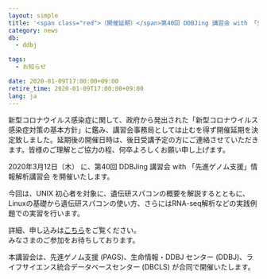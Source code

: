 ```yaml
---
layout: simple
title: '<span class="red">（開催延期）</span>第40回 DDBJing 講習会 with 「先進ゲノム支援」情報解析講習会 開催のお知らせ'
category: news
db:
  - ddbj

tags:
  - お知らせ

date: 2020-01-09T17:00:00+09:00
retire_time: 2020-01-09T17:00:00+09:00
lang: ja
---
```


<p class="red">新型コロナウイルス感染症に関して、政府から発出された「新型コロナウイルス感染症対策の基本方針」に鑑み、講習会事務局としては止むを得ず開催延期を決定致しました。延期後の開催日時は、後日受講予定の方にご連絡させていただきます。皆様のご理解とご協力の程、何卒よろしくお願い申し上げます。</p>

<p>2020年3月12日（木） に、第40回 DDBJing 講習会 with 「先進ゲノム支援」情報解析講習会 を開催いたします。</p>

<p>今回は、UNIX 初心者を対象に、遺伝研スパコンの概要を解説するとともに、Linuxの基礎から遺伝研スパコンの使い方、さらにはRNA-seq解析などの実践例題での実習を行います。</p>

<p>詳細、申し込みは<a href="https://www.genome-sci.jp/whatsnew/event/news202001072.html">こちら</a>をご覧ください。<br>みなさまのご参加をお待ちしております。</p>
</p>

<p>本講習会は、先進ゲノム支援 (PAGS)、生命情報・DDBJ センター (DDBJ)、ライフサイエンス統合データベースセンター (DBCLS) が合同で開催いたします。</p>
